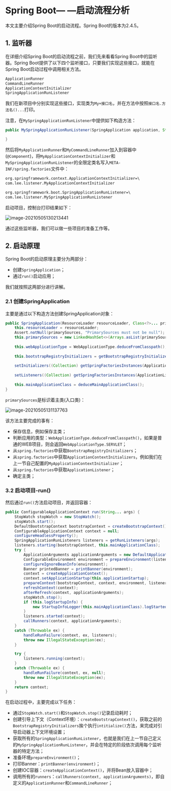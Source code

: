 # Spring Boot— —启动流程分析

本文主要介绍Spring Boot的启动流程。Spring Boot的版本为2.4.5。



## 1. 监听器

在详细介绍Spring Boot的启动流程之前，我们先来看看Spring Boot中的监听器。Spring Boot提供了以下四个监听接口，只要我们实现这些接口，就能在Spring Boot启动过程中调用相关方法。

```txt
ApplicationRunner
CommandLineRunner
ApplicationContextInitializer
SpringApplicationRunListener
```

我们在新项目中分别实现这些接口，实现类为`My+接口名`，并在方法中按照`接口名.方法名()...`打印。

注意，在`MySpringApplicationRunListener`中提供如下构造方法：

```java
public MySpringApplicationRunListener(SpringApplication application, String[] args){

}
```

然后将`MyApplicationRunner`和`MyCommandLineRunner`加入到容器中(`@Component`)，将`MyApplicationContextInitializer`和`MySpringApplicationRunListener`的全限定类名写入`META-INF/spring.factories`文件中：

```txt
org.springframework.context.ApplicationContextInitializer=\
com.lee.listener.MyApplicationContextInitializer

org.springframework.boot.SpringApplicationRunListener=\
com.lee.listener.MySpringApplicationRunListener
```

启动项目，控制台打印结果如下：

![image-20210505130213441](https://cdn.jsdelivr.net/gh/Lee-0o0/image-store/PicGo/2022-04-01/0a4879d6fcc1dd57c0f3a29a4cf6cfa3--ae6a--image-20210505130213441.png)

通过这些监听器，我们可以做一些项目的准备工作等。



## 2. 启动原理

Spring Boot的启动原理主要分为两部分：

- 创建`SpringApplication`；
- 通过`run()`启动应用；

我们就按照这两部分进行讲解。

### 2.1 创建SpringApplication

主要是通过以下构造方法创建SpringApplication对象：

```java
public SpringApplication(ResourceLoader resourceLoader, Class<?>... primarySources) {
    this.resourceLoader = resourceLoader;
    Assert.notNull(primarySources, "PrimarySources must not be null");
    this.primarySources = new LinkedHashSet<>(Arrays.asList(primarySources));
    
    this.webApplicationType = WebApplicationType.deduceFromClasspath();
    
    this.bootstrapRegistryInitializers = getBootstrapRegistryInitializersFromSpringFactories();
    
    setInitializers((Collection) getSpringFactoriesInstances(ApplicationContextInitializer.class));
    
    setListeners((Collection) getSpringFactoriesInstances(ApplicationListener.class));
    
    this.mainApplicationClass = deduceMainApplicationClass();
}
```

`primarySources`是标识着主类(入口类)：

![image-20210505131137763](https://cdn.jsdelivr.net/gh/Lee-0o0/image-store/PicGo/2022-04-01/cc4c8930ef68416ea0718983ab441e83--6793--image-20210505131137763.png)

该方法主要完成的事有：

- 保存信息，例如保存主类；
- 判断应用的类型：`WebApplicationType.deduceFromClasspath()`，如果是普通的WEB项目，则会返回`WebApplicationType.SERVLET`；
- 从`spring.factories`中获取`BootstrapRegistryInitializers`；
- 从`spring.factories`中获取`ApplicationContextInitializers`，例如我们在上一节自己配置的`MyApplicationContextInitializer`；
- 从`spring.factories`中获取`ApplicationListener`；
- 确定主类；



### 3.2 启动项目-run()

然后通过`run()`方法启动项目，并返回容器：

```java
public ConfigurableApplicationContext run(String... args) {
    StopWatch stopWatch = new StopWatch();
    stopWatch.start();
    DefaultBootstrapContext bootstrapContext = createBootstrapContext();
    ConfigurableApplicationContext context = null;
    configureHeadlessProperty();
    SpringApplicationRunListeners listeners = getRunListeners(args);
    listeners.starting(bootstrapContext, this.mainApplicationClass);
    try {
        ApplicationArguments applicationArguments = new DefaultApplicationArguments(args);
        ConfigurableEnvironment environment = prepareEnvironment(listeners, bootstrapContext, applicationArguments);
        configureIgnoreBeanInfo(environment);
        Banner printedBanner = printBanner(environment);
        context = createApplicationContext();
        context.setApplicationStartup(this.applicationStartup);
        prepareContext(bootstrapContext, context, environment, listeners, applicationArguments, printedBanner);
        refreshContext(context);
        afterRefresh(context, applicationArguments);
        stopWatch.stop();
        if (this.logStartupInfo) {
            new StartupInfoLogger(this.mainApplicationClass).logStarted(getApplicationLog(), stopWatch);
        }
        listeners.started(context);
        callRunners(context, applicationArguments);
    }
    catch (Throwable ex) {
        handleRunFailure(context, ex, listeners);
        throw new IllegalStateException(ex);
    }

    try {
        listeners.running(context);
    }
    catch (Throwable ex) {
        handleRunFailure(context, ex, null);
        throw new IllegalStateException(ex);
    }
    return context;
}
```

在启动过程中，主要完成以下任务：

- 通过`StopWatch.start()`和`StopWatch.stop()`记录启动耗时；
- 创建引导上下文（Context环境）：`createBootstrapContext()`，获取之前的 `BootstrapRegistryInitializers`挨个执行`intitialize()`方法，来完成对引导启动器上下文环境设置；
- 获取所有的`SpringApplicationRunListener`，也就是我们在上一节自己定义的`MySpringApplicationRunListener`，并会在特定的阶段依次调用每个监听器的特定方法；
- 准备环境`prepareEnvironment()`；
- 打印Banner：`printBanner(environment)`；
- 创建IOC容器：`createApplicationContext()`，并将Bean放入容器中；
- 调用所有的`runners`：`callRunners(context, applicationArguments)`，即自定义的`ApplicationRunner`和`CommandLineRunner`；